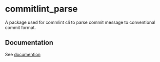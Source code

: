 # commitlint_parse

A package used for commlint cli to parse commit message to conventional commit format.

## Documentation

See [documention](https://hyiso.github.io/commitlint)
